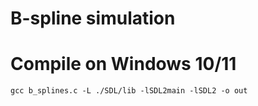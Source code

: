 # B-spline simulation
# Compile on Windows 10/11
```gcc b_splines.c -L ./SDL/lib -lSDL2main -lSDL2 -o out```